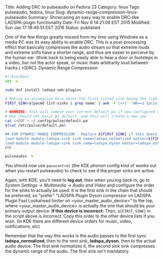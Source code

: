 Title: Adding DRC to pulseaudio on Fedora 23
Category: linux
Tags: pulseaudio, fedora, linux
Slug: dynamic-range-compression-linux-pulseaudio
Summary: Showcasing an easy way to enable DRC-like LADSPA-plugin functionality
Date: Fri Nov  6 14:21:06 EST 2015
Modified: Sun Jan 17 18:49:51 EST 2016
Status: published

One of the few things greatly missed from my time using Windows as a media PC was
its easy ability to enable DRC. This is a post-processing effect that basically
compresses the audio stream so that extreme louds and extreme softs have a shorter
range, and thus are easier to percieve by the human ear. (think back to being easily
able to hear a door or footsteps in a video, but not the actor speak, or music thats
arbitrarily loud between tracks.)
*[DRC]: Dynamic Range Compression

```bash
#!/bin/bash
set -e

sudo dnf install ladspa-swh-plugins

# Making an assumption here about the first listed sink being the right one
FIRST_SINK=$(pacmd list-sinks | grep name: | awk -F'[<>]' 'NR==1 {print $2}')

# WARNING: this will remove your current default.pa if you configured one
# One should not exist by default, and this will create a new one
cat <<EOF > ~/.config/pulse/default.pa
$(cat /etc/pulse/default.pa)

## FOR DYNAMIC RANGE COMPRESSION - Replace ${FIRST_SINK} if this doesn't work
load-module module-ladspa-sink sink_name=ladspa_normalized master=${FIRST_SINK} plugin=fast_lookahead_limiter_1913 label=fastLookaheadLimiter control=10,0,0.8
load-module module-ladspa-sink sink_name=ladspa_dyson master=ladspa_normalized plugin=dyson_compress_1403 label=dysonCompress control=0,1,0.5,0.99
EOF

pulseaudio -k
```

You should now use `pavucontrol` (the KDE phonon config kind of wonks out when 
you restart pulseaudio) to check to see if the proper sinks are active.

Again, with KDE, you'll need to **log out**, then when you log back in, go to 
*System Settings -> Multimedia -> Audio and Video* and configure the order for 
the sinks to actually be used. It is the first sink in the chain that should be 
preferred, so "prefer" "LADSPA Plugin Dyson compressor on LADSPA Plugin Fast 
Lookahead limiter on <your_master_audio_device>" to the top, where 
<your_master_audio_device> is actually the one that should be your primary output 
device. **If this device is incorrect:** Then, `${FIRST_SINK}` in the script above 
is incorrect. Copy this order to the other device lists if you wish. (In KDE there 
are different device orders for music, video, notifications, etc)

Remember that the way this works is the audio passes to the first sync **ladspa_normalized**, 
then to the next sink, **ladspa_dyson**, then to the actual audio device. The first sink 
normalizes it, the second sink sink compresses the dynamic range of the audio. The first 
sink isn't mandatory.
